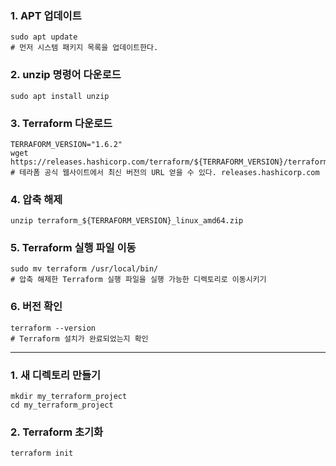 ### 1\. APT 업데이트

```
sudo apt update
# 먼저 시스템 패키지 목록을 업데이트한다.
```

### 2\. unzip 명령어 다운로드

```
sudo apt install unzip 
```

### 3\. Terraform 다운로드

```
TERRAFORM_VERSION="1.6.2"
wget https://releases.hashicorp.com/terraform/${TERRAFORM_VERSION}/terraform_${TERRAFORM_VERSION}_linux_amd64.zip
# 테라폼 공식 웹사이트에서 최신 버전의 URL 얻을 수 있다. releases.hashicorp.com
```

### 4\. 압축 해제

```
unzip terraform_${TERRAFORM_VERSION}_linux_amd64.zip
```

### 5\. Terraform 실행 파일 이동

```
sudo mv terraform /usr/local/bin/
# 압축 해제한 Terraform 실행 파일을 실행 가능한 디렉토리로 이동시키기
```

### 6\. 버전 확인

```
terraform --version
# Terraform 설치가 완료되었는지 확인
```

---

### 1\. 새 디렉토리 만들기

```
mkdir my_terraform_project
cd my_terraform_project
```

### 2\. Terraform 초기화

```
terraform init
```